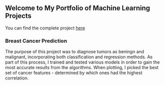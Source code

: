 ## Welcome to My Portfolio of Machine Learning Projects

You can find the complete project [here](https://github.com/AnjaliPrabhu848/Breast-Cancer-Prediction) 

### Breast Cancer Prediction

The purpose of this project was to diagnose tumors as beningn and malignant, incorporating both classification and regression methods. As part of this process, I trained and tested various models in order to gain the most accurate results from the algorithms. When plotting, I picked the best set of cancer features - determined by which ones had the highest correlation. 
